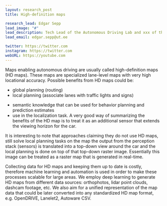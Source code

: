 ```yaml
---
layout: research_post 
title: High-definition maps

research_lead: Edgar Sepp 
lead_image: "#"
lead_description: Tech Lead of the Autonomous Driving Lab and xxx of the Autonomous Software research group 
lead_email: edgar.sepp@ut.ee

twitter: https://twitter.com
instagram: https://twitter.com
webURL: https://youtube.com
---
```


Maps enabling autonomous driving are usually called high-definition maps (HD maps). These maps are specialized
lane-level maps with very high locational accuracy. Possible benefits from HD maps could be:

- global planning (routing)
- local planning (associate lanes with traffic lights and signs)
* semantic knowledge that can be used for behavior planning and prediction estimates
* use in the localization task. A very good way of summarizing the benefits of the HD map is to treat it as an
  additional sensor that extends the viewing horizon for the car.

It is interesting to note that approaches claiming they do not use HD maps, still solve local planning tasks on the map
the output from the perception stack (sensors) is translated into a top-down view around the car and the local planning
is done on top of that top-down raster image. Essentially this image can be treated as a raster map that is generated in
real-time.

Collecting data for HD maps and keeping them up to date is costly, therefore machine learning and automation is used in
order to make these processes scalable for large areas. We employ deep learning to generate HD maps from different data
sources: orthophotos, lidar point clouds, dashcam footage, etc. We also aim for a unified representation of the map data
that could be later converted into any standardized HD map format, e.g. OpenDRIVE, Lanelet2, Autoware CSV.
